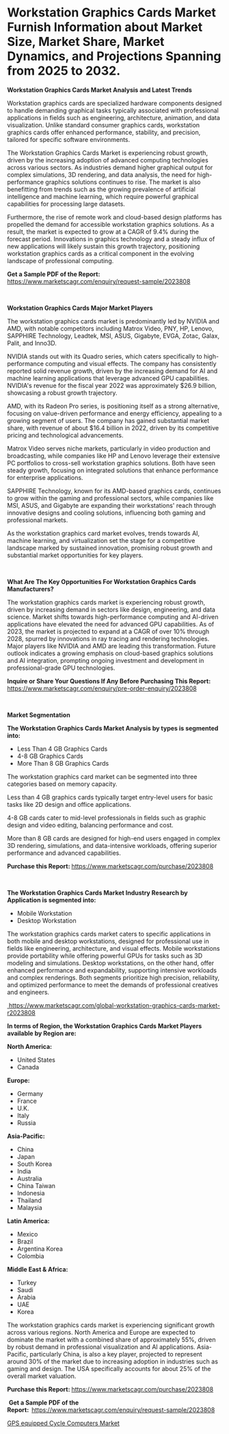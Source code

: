 <p><h1>Workstation Graphics Cards Market Furnish Information about Market Size, Market Share, Market Dynamics, and Projections Spanning from 2025 to 2032.</h1></p><p><strong>Workstation Graphics Cards Market Analysis and Latest Trends</strong></p>
<p><p>Workstation graphics cards are specialized hardware components designed to handle demanding graphical tasks typically associated with professional applications in fields such as engineering, architecture, animation, and data visualization. Unlike standard consumer graphics cards, workstation graphics cards offer enhanced performance, stability, and precision, tailored for specific software environments.</p><p>The Workstation Graphics Cards Market is experiencing robust growth, driven by the increasing adoption of advanced computing technologies across various sectors. As industries demand higher graphical output for complex simulations, 3D rendering, and data analysis, the need for high-performance graphics solutions continues to rise. The market is also benefitting from trends such as the growing prevalence of artificial intelligence and machine learning, which require powerful graphical capabilities for processing large datasets.</p><p>Furthermore, the rise of remote work and cloud-based design platforms has propelled the demand for accessible workstation graphics solutions. As a result, the market is expected to grow at a CAGR of 9.4% during the forecast period. Innovations in graphics technology and a steady influx of new applications will likely sustain this growth trajectory, positioning workstation graphics cards as a critical component in the evolving landscape of professional computing.</p></p>
<p><strong>Get a Sample PDF of the Report:&nbsp;</strong> <a href="https://www.marketscagr.com/enquiry/request-sample/2023808?utm_campaign=3506&utm_medium=2&utm_source=Github&utm_content=ia&utm_term=29032025&utm_id=workstation-graphics-cards">https://www.marketscagr.com/enquiry/request-sample/2023808</a></p>
<p>&nbsp;</p>
<p><strong>Workstation Graphics Cards Major Market Players</strong></p>
<p><p>The workstation graphics cards market is predominantly led by NVIDIA and AMD, with notable competitors including Matrox Video, PNY, HP, Lenovo, SAPPHIRE Technology, Leadtek, MSI, ASUS, Gigabyte, EVGA, Zotac, Galax, Palit, and Inno3D. </p><p>NVIDIA stands out with its Quadro series, which caters specifically to high-performance computing and visual effects. The company has consistently reported solid revenue growth, driven by the increasing demand for AI and machine learning applications that leverage advanced GPU capabilities. NVIDIA's revenue for the fiscal year 2022 was approximately $26.9 billion, showcasing a robust growth trajectory.</p><p>AMD, with its Radeon Pro series, is positioning itself as a strong alternative, focusing on value-driven performance and energy efficiency, appealing to a growing segment of users. The company has gained substantial market share, with revenue of about $16.4 billion in 2022, driven by its competitive pricing and technological advancements.</p><p>Matrox Video serves niche markets, particularly in video production and broadcasting, while companies like HP and Lenovo leverage their extensive PC portfolios to cross-sell workstation graphics solutions. Both have seen steady growth, focusing on integrated solutions that enhance performance for enterprise applications.</p><p>SAPPHIRE Technology, known for its AMD-based graphics cards, continues to grow within the gaming and professional sectors, while companies like MSI, ASUS, and Gigabyte are expanding their workstations' reach through innovative designs and cooling solutions, influencing both gaming and professional markets.</p><p>As the workstation graphics card market evolves, trends towards AI, machine learning, and virtualization set the stage for a competitive landscape marked by sustained innovation, promising robust growth and substantial market opportunities for key players.</p></p>
<p>&nbsp;</p>
<p><strong>What Are The Key Opportunities For Workstation Graphics Cards Manufacturers?</strong></p>
<p><p>The workstation graphics cards market is experiencing robust growth, driven by increasing demand in sectors like design, engineering, and data science. Market shifts towards high-performance computing and AI-driven applications have elevated the need for advanced GPU capabilities. As of 2023, the market is projected to expand at a CAGR of over 10% through 2028, spurred by innovations in ray tracing and rendering technologies. Major players like NVIDIA and AMD are leading this transformation. Future outlook indicates a growing emphasis on cloud-based graphics solutions and AI integration, prompting ongoing investment and development in professional-grade GPU technologies.</p></p>
<p><strong>Inquire or Share Your Questions If Any Before Purchasing This Report:</strong> <a href="https://www.marketscagr.com/enquiry/pre-order-enquiry/2023808?utm_campaign=3506&utm_medium=2&utm_source=Github&utm_content=ia&utm_term=29032025&utm_id=workstation-graphics-cards">https://www.marketscagr.com/enquiry/pre-order-enquiry/2023808</a></p>
<p>&nbsp;</p>
<p><strong>Market Segmentation</strong></p>
<p><strong>The Workstation Graphics Cards Market Analysis by types is segmented into:</strong></p>
<p><ul><li>Less Than 4 GB Graphics Cards</li><li>4-8 GB Graphics Cards</li><li>More Than 8 GB Graphics Cards</li></ul></p>
<p><p>The workstation graphics card market can be segmented into three categories based on memory capacity. </p><p>Less than 4 GB graphics cards typically target entry-level users for basic tasks like 2D design and office applications. </p><p>4-8 GB cards cater to mid-level professionals in fields such as graphic design and video editing, balancing performance and cost. </p><p>More than 8 GB cards are designed for high-end users engaged in complex 3D rendering, simulations, and data-intensive workloads, offering superior performance and advanced capabilities.</p></p>
<p><strong>Purchase this Report:&nbsp;</strong><a href="https://www.marketscagr.com/purchase/2023808?utm_campaign=3506&utm_medium=2&utm_source=Github&utm_content=ia&utm_term=29032025&utm_id=workstation-graphics-cards">https://www.marketscagr.com/purchase/2023808</a></p>
<p>&nbsp;</p>
<p><strong>The Workstation Graphics Cards Market Industry Research by Application is segmented into:</strong></p>
<p><ul><li>Mobile Workstation</li><li>Desktop Workstation</li></ul></p>
<p><p>The workstation graphics cards market caters to specific applications in both mobile and desktop workstations, designed for professional use in fields like engineering, architecture, and visual effects. Mobile workstations provide portability while offering powerful GPUs for tasks such as 3D modeling and simulations. Desktop workstations, on the other hand, offer enhanced performance and expandability, supporting intensive workloads and complex renderings. Both segments prioritize high precision, reliability, and optimized performance to meet the demands of professional creatives and engineers.</p></p>
<p><a href="https://www.marketscagr.com/global-workstation-graphics-cards-market-r2023808?utm_campaign=3506&utm_medium=2&utm_source=Github&utm_content=ia&utm_term=29032025&utm_id=workstation-graphics-cards">&nbsp;https://www.marketscagr.com/global-workstation-graphics-cards-market-r2023808</a></p>
<p><strong>In terms of Region, the Workstation Graphics Cards Market Players available by Region are:</strong></p>
<p>
    <p> <strong> North America: </strong>
        <ul>
            <li>United States</li>
            <li>Canada</li>
        </ul>
        </p> 
    <p> <strong> Europe: </strong>
        <ul>
            <li>Germany</li>
            <li>France</li>
            <li>U.K.</li>
            <li>Italy</li>
            <li>Russia</li>
        </ul>
        </p> 
    <p> <strong> Asia-Pacific: </strong>
        <ul>
            <li>China</li>
            <li>Japan</li>
            <li>South Korea</li>
            <li>India</li>
            <li>Australia</li>
            <li>China Taiwan</li>
            <li>Indonesia</li>
            <li>Thailand</li>
            <li>Malaysia</li>
        </ul>
        </p> 
    <p> <strong> Latin America: </strong>
        <ul>
            <li>Mexico</li>
            <li>Brazil</li>
            <li>Argentina Korea</li>
            <li>Colombia</li>
        </ul>
        </p> 
    <p> <strong> Middle East & Africa: </strong>
        <ul>
            <li>Turkey</li>
            <li>Saudi</li>
            <li>Arabia</li>
            <li>UAE</li>
            <li>Korea</li>
        </ul>
    </p>
    </p>
<p><p>The workstation graphics cards market is experiencing significant growth across various regions. North America and Europe are expected to dominate the market with a combined share of approximately 55%, driven by robust demand in professional visualization and AI applications. Asia-Pacific, particularly China, is also a key player, projected to represent around 30% of the market due to increasing adoption in industries such as gaming and design. The USA specifically accounts for about 25% of the overall market valuation.</p></p>
<p><strong>Purchase this Report: </strong><a href="https://www.marketscagr.com/purchase/2023808?utm_campaign=3506&utm_medium=2&utm_source=Github&utm_content=ia&utm_term=29032025&utm_id=workstation-graphics-cards">https://www.marketscagr.com/purchase/2023808</a></p>
<p>&nbsp;<strong>Get a Sample PDF of the Report:&nbsp;&nbsp;</strong><a href="https://www.marketscagr.com/enquiry/request-sample/2023808?utm_campaign=3506&utm_medium=2&utm_source=Github&utm_content=ia&utm_term=29032025&utm_id=workstation-graphics-cards">https://www.marketscagr.com/enquiry/request-sample/2023808</a></p>
<p><strong></strong></p>
<p><p><a href="https://github.com/abidomamen/Market-Research-Report-List-1/blob/main/gps-equipped-cycle-computers-market.md?utm_campaign=3506&utm_medium=2&utm_source=Github&utm_content=ia&utm_term=29032025&utm_id=workstation-graphics-cards">GPS equipped Cycle Computers Market</a></p></p>